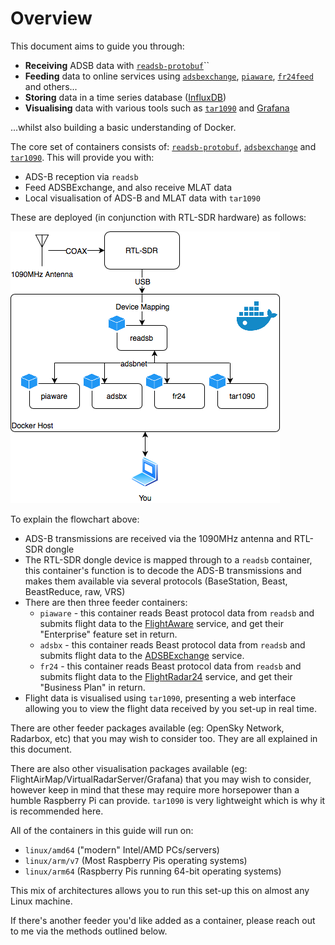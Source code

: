 # Overview

This document aims to guide you through:

* **Receiving** ADSB data with [`readsb-protobuf`](https://hub.docker.com/r/mikenye/readsb-protobuf)\`\`
* **Feeding** data to online services using [`adsbexchange`](https://hub.docker.com/r/mikenye/adsbexchange), [`piaware`](https://hub.docker.com/r/mikenye/piaware), [`fr24feed`](https://hub.docker.com/r/mikenye/fr24feed) and others...
* **Storing** data in a time series database \([InfluxDB](https://docs.influxdata.com/influxdb/)\)
* **Visualising** data with various tools such as [`tar1090`](https://hub.docker.com/r/mikenye/tar1090) and [Grafana](https://grafana.com)

...whilst also building a basic understanding of Docker.

The core set of containers consists of: [`readsb-protobuf`](https://hub.docker.com/r/mikenye/readsb-protobuf), [`adsbexchange`](https://hub.docker.com/r/mikenye/adsbexchange) and [`tar1090`](https://hub.docker.com/r/mikenye/tar1090). This will provide you with:

* ADS-B reception via `readsb`
* Feed ADSBExchange, and also receive MLAT data
* Local visualisation of ADS-B and MLAT data with `tar1090`

These are deployed \(in conjunction with RTL-SDR hardware\) as follows:

![Example deployment](../.gitbook/assets/adsb-docker-flowchart.png)

To explain the flowchart above:

* ADS-B transmissions are received via the 1090MHz antenna and RTL-SDR dongle
* The RTL-SDR dongle device is mapped through to a `readsb` container, this container's function is to decode the ADS-B transmissions and makes them available via several protocols \(BaseStation, Beast, BeastReduce, raw, VRS\)
* There are then three feeder containers:
  * `piaware` - this container reads Beast protocol data from `readsb` and submits flight data to the [FlightAware](https://flightaware.com) service, and get their "Enterprise" feature set in return.
  * `adsbx` - this container reads Beast protocol data from `readsb` and submits flight data to the [ADSBExchange](https://www.adsbexchange.com) service.
  * `fr24` - this container reads Beast protocol data from `readsb` and submits flight data to the [FlightRadar24](https://www.flightradar24.com) service, and get their "Business Plan" in return.
* Flight data is visualised using `tar1090`, presenting a web interface allowing you to view the flight data received by you set-up in real time.

There are other feeder packages available \(eg: OpenSky Network, Radarbox, etc\) that you may wish to consider too. They are all explained in this document.

There are also other visualisation packages available \(eg: FlightAirMap/VirtualRadarServer/Grafana\) that you may wish to consider, however keep in mind that these may require more horsepower than a humble Raspberry Pi can provide. `tar1090` is very lightweight which is why it is recommended here.

All of the containers in this guide will run on:

* `linux/amd64` \("modern" Intel/AMD PCs/servers\)
* `linux/arm/v7` \(Most Raspberry Pis operating systems\)
* `linux/arm64` \(Raspberry Pis running 64-bit operating systems\)

This mix of architectures allows you to run this set-up this on almost any Linux machine.

If there's another feeder you'd like added as a container, please reach out to me via the methods outlined below.

